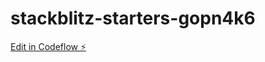# stackblitz-starters-gopn4k6

[Edit in Codeflow ⚡️](https://stackblitz.com/~/github.com/milkayyyy/stackblitz-starters-gopn4k6)